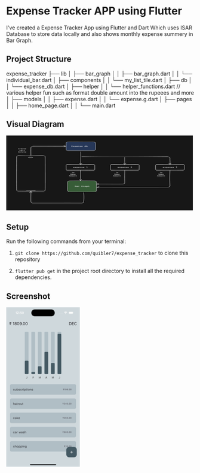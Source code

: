 
# Expense Tracker APP using Flutter

I've created a Expense Tracker App using Flutter and Dart
Which uses ISAR Database to store data locally and also shows monthly expense summery in Bar Graph.

## Project Structure

expense_tracker
├── lib
│   ├── bar_graph
│   │   ├── bar_graph.dart
│   │   └── individual_bar.dart
│   ├── components
│   │   └── my_list_tile.dart
│   ├── db
│   │   └── expense_db.dart
│   ├── helper
│   │   └── helper_functions.dart // various helper fun such as format double amount into the rupeees and more
│   ├── models
│   │   ├── expense.dart
│   │   └── expense.g.dart
│   ├── pages
│   │   ├── home_page.dart
│   │   └── main.dart

## Visual Diagram

<tr>
  <img src = "lib/visual diag.png" height = 200 width = 500 >
</tr>

## Setup

Run the following commands from your terminal:

1) `git clone https://github.com/quibler7/expense_tracker` to clone this repository 

2) `flutter pub get` in the project root directory to install all the required dependencies.

## Screenshot

<tr>
  <img src = "lib/expense1.png" height = 426 width = 196.5 >
</tr>


